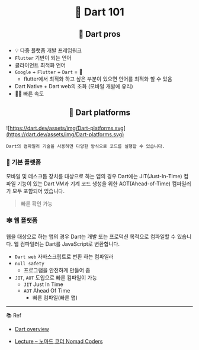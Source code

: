 # <p align="center">🎯 Dart 101</p>

## <p align="center"> 🎯 Dart pros</p>

- 💡 다중 플랫폼 개발 프레임워크
- `Flutter` 기반이 되는 언어
- 클라이언트 최적화 언어
- `Google` + `Flutter` + `Dart` = 🎉
  - flutter에서 최적화 하고 싶은 부분이 있으면 언어를 최적화 할 수 있음
- Dart Native + Dart web의 조화 (모바일 개발에 유리)
- 🏃‍♀️ 빠른 속도

## <p align="center">🎯 Dart platforms</p>

![https://dart.dev/assets/img/Dart-platforms.svg](https://dart.dev/assets/img/Dart-platforms.svg)

```
Dart의 컴파일러 기술을 사용하면 다양한 방식으로 코드를 실행할 수 있습니다.
```

### 📱 기본 플랫폼

모바일 및 데스크톱 장치를 대상으로 하는 앱의 경우 Dart에는 JIT(Just-In-Time) 컴파일 기능이 있는 Dart VM과 기계 코드 생성을 위한 AOT(Ahead-of-Time) 컴파일러가 모두 포함되어 있습니다.

> 빠른 확인 가능

### 🕸️ 웹 플랫폼

웹을 대상으로 하는 앱의 경우 Dart는 개발 또는 프로덕션 목적으로 컴파일할 수 있습니다. 웹 컴파일러는 Dart를 JavaScript로 변환합니다.

- `Dart web` 자바스크립트로 변환 하는 컴파일러
- `null safety`
  - 프로그램을 안전하게 만들어 줌
- `JIT`, `AOT` 도입으로 빠른 컴파일이 가능
  - `JIT` Just In Time
  - `AOT` Ahead Of Time
    - 빠른 컴파일(빠른 앱)

---

📚 Ref

- [Dart overview](https://dart.dev/overview)

- [Lecture – 노마드 코더 Nomad Coders](https://nomadcoders.co/dart-for-beginners/lectures/4091)

